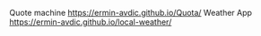 Quote machine
https://ermin-avdic.github.io/Quota/
Weather App
https://ermin-avdic.github.io/local-weather/
